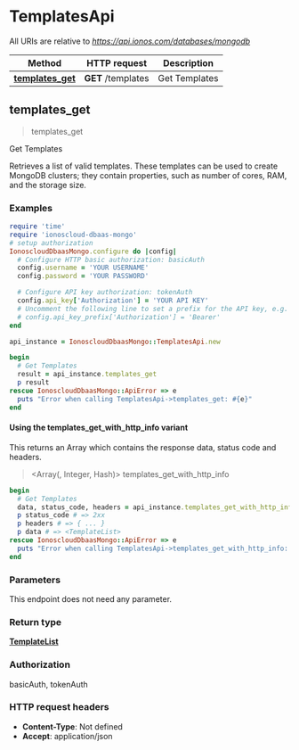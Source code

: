 # TemplatesApi

All URIs are relative to *https://api.ionos.com/databases/mongodb*

| Method | HTTP request | Description |
| ------ | ------------ | ----------- |
| [**templates_get**](TemplatesApi.md#templates_get) | **GET** /templates | Get Templates |


## templates_get

> <TemplateList> templates_get

Get Templates

Retrieves a list of valid templates. These templates can be used to create MongoDB clusters; they contain properties, such as number of cores, RAM, and the storage size. 

### Examples

```ruby
require 'time'
require 'ionoscloud-dbaas-mongo'
# setup authorization
IonoscloudDbaasMongo.configure do |config|
  # Configure HTTP basic authorization: basicAuth
  config.username = 'YOUR USERNAME'
  config.password = 'YOUR PASSWORD'

  # Configure API key authorization: tokenAuth
  config.api_key['Authorization'] = 'YOUR API KEY'
  # Uncomment the following line to set a prefix for the API key, e.g. 'Bearer' (defaults to nil)
  # config.api_key_prefix['Authorization'] = 'Bearer'
end

api_instance = IonoscloudDbaasMongo::TemplatesApi.new

begin
  # Get Templates
  result = api_instance.templates_get
  p result
rescue IonoscloudDbaasMongo::ApiError => e
  puts "Error when calling TemplatesApi->templates_get: #{e}"
end
```

#### Using the templates_get_with_http_info variant

This returns an Array which contains the response data, status code and headers.

> <Array(<TemplateList>, Integer, Hash)> templates_get_with_http_info

```ruby
begin
  # Get Templates
  data, status_code, headers = api_instance.templates_get_with_http_info
  p status_code # => 2xx
  p headers # => { ... }
  p data # => <TemplateList>
rescue IonoscloudDbaasMongo::ApiError => e
  puts "Error when calling TemplatesApi->templates_get_with_http_info: #{e}"
end
```

### Parameters

This endpoint does not need any parameter.

### Return type

[**TemplateList**](TemplateList.md)

### Authorization

basicAuth, tokenAuth

### HTTP request headers

- **Content-Type**: Not defined
- **Accept**: application/json

